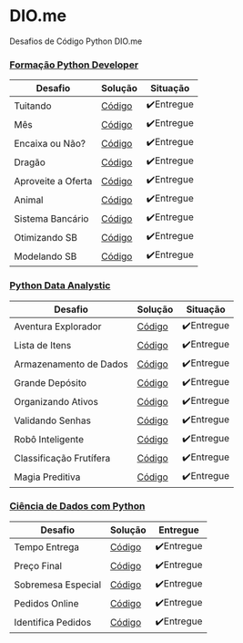 # DIO.me
 Desafios de Código Python DIO.me

### [Formação Python Developer](https://github.com/andecode/dio/tree/main/formacao-python-developer)
Desafio | Solução | Situação
---|---|---
Tuitando|[Código](https://github.com/andecode/dio/blob/main/formacao-python-developer/desafio_tuitando.py)|✔️Entregue
Mês|[Código](https://github.com/andecode/dio/blob/main/formacao-python-developer/desafio_mes.py)|✔️Entregue
Encaixa ou Não?|[Código](https://github.com/andecode/dio/blob/main/formacao-python-developer/desafio_encaixa_ou_nao_encaixa.py)|✔️Entregue
Dragão|[Código](https://github.com/andecode/dio/blob/main/formacao-python-developer/desafio_dragao.py)|✔️Entregue
Aproveite a Oferta|[Código](https://github.com/andecode/dio/blob/main/formacao-python-developer/desafio_aproveite_a_oferta.py)|✔️Entregue
Animal|[Código](https://github.com/andecode/dio/blob/main/formacao-python-developer/desafio_animal.py)|✔️Entregue
Sistema Bancário|[Código](https://github.com/andecode/dio/blob/main/formacao-python-developer/desafio_sistema_bancario.py)|✔️Entregue
Otimizando SB|[Código](https://github.com/andecode/dio/blob/main/formacao-python-developer/desafio_otimizando_sistema_bancario.py)|✔️Entregue
Modelando SB|[Código](https://github.com/andecode/dio/blob/main/formacao-python-developer/desafio_modelando_sist_banc_em_poo.py)|✔️Entregue

### [Python Data Analystic](https://github.com/andecode/dio/tree/main/python-data-Analytics)
Desafio | Solução | Situação
---|---|---
Aventura Explorador|[Código](https://github.com/andecode/dio/blob/main/python-data-Analytics/desafio_aventura-do-explorador.py)|✔️Entregue
Lista de Itens|[Código](https://github.com/andecode/dio/blob/main/python-data-Analytics/desafio-lista-de-itens.py)|✔️Entregue
Armazenamento de Dados|[Código](https://github.com/andecode/dio/blob/main/python-data-Analytics/desafio-armazenamento-dados-e-vida.py)|✔️Entregue
Grande Depósito|[Código](https://github.com/andecode/dio/blob/main/python-data-Analytics/desafio-grande-deposito.py)|✔️Entregue
Organizando Ativos|[Código](https://github.com/andecode/dio/blob/main/python-data-Analytics/desafio-organizando-ativos.py)|✔️Entregue
Validando Senhas|[Código]()|✔️Entregue
Robô Inteligente|[Código](https://github.com/andecode/dio/blob/main/python-data-Analytics/desafio-robo-inteligente.py)|✔️Entregue
Classificação Frutífera|[Código](https://github.com/andecode/dio/blob/main/python-data-Analytics/desafio-jornada-classificacao-frutifera.py)|✔️Entregue
Magia Preditiva|[Código](https://github.com/andecode/dio/blob/main/python-data-Analytics/desafio-questao-intricada-magia-preditiva.py)|✔️Entregue

### [Ciência de Dados com Python](https://github.com/andecode/dio/tree/main/ciencia-de-dados-com-python)
Desafio | Solução | Entregue
---|---|---
Tempo Entrega|[Código](https://github.com/andecode/dio/blob/main/ciencia-de-dados-com-python/desafio-tempo-estimado-entrega.py)|✔️Entregue
Preço Final|[Código](https://github.com/andecode/dio/blob/main/ciencia-de-dados-com-python/desafio-preco-total-pedido.py)|✔️Entregue
Sobremesa Especial|[Código](https://github.com/andecode/dio/blob/main/ciencia-de-dados-com-python/desafio-ganhe-sobremesa-especial.py)|✔️Entregue
Pedidos Online|[Código](https://github.com/andecode/dio/blob/main/ciencia-de-dados-com-python/desafio-gerenciamento-pedido-comida.py)|✔️Entregue
Identifica Pedidos|[Código](https://github.com/andecode/dio/blob/main/ciencia-de-dados-com-python/desafio-identifica-pedido-vegano.py)|✔️Entregue
